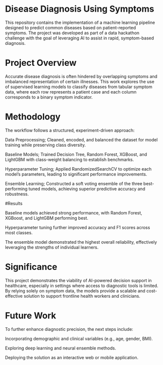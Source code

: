 # Disease Diagnosis Using Symptoms

This repository contains the implementation of a machine learning pipeline designed to predict common diseases based on patient-reported symptoms. The project was developed as part of a data hackathon challenge with the goal of leveraging AI to assist in rapid, symptom-based diagnosis.

# Project Overview

Accurate disease diagnosis is often hindered by overlapping symptoms and imbalanced representation of certain illnesses. This work explores the use of supervised learning models to classify diseases from tabular symptom data, where each row represents a patient case and each column corresponds to a binary symptom indicator.

# Methodology

The workflow follows a structured, experiment-driven approach:

Data Preprocessing; Cleaned, encoded, and balanced the dataset for model training while preserving class diversity.

Baseline Models; Trained Decision Tree, Random Forest, XGBoost, and LightGBM with class-weight balancing to establish benchmarks.

Hyperparameter Tuning; Applied RandomizedSearchCV to optimize each model’s parameters, leading to significant performance improvements.

Ensemble Learning; Constructed a soft voting ensemble of the three best-performing tuned models, achieving superior predictive accuracy and robustness.

#Results

Baseline models achieved strong performance, with Random Forest, XGBoost, and LightGBM performing best.

Hyperparameter tuning further improved accuracy and F1 scores across most classes.

The ensemble model demonstrated the highest overall reliability, effectively leveraging the strengths of individual learners.

# Significance

This project demonstrates the viability of AI-powered decision support in healthcare, especially in settings where access to diagnostic tools is limited. By relying solely on symptom data, the models provide a scalable and cost-effective solution to support frontline health workers and clinicians.

# Future Work

To further enhance diagnostic precision, the next steps include:

Incorporating demographic and clinical variables (e.g., age, gender, BMI).

Exploring deep learning and neural ensemble methods.

Deploying the solution as an interactive web or mobile application.

